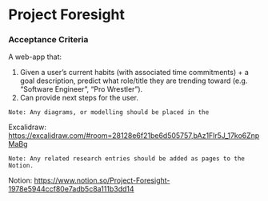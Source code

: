 # Project Foresight
### Acceptance Criteria
A web-app that:
1. Given a user’s current habits (with associated time commitments) + a goal description, predict what role/title they are trending toward (e.g. “Software Engineer”, “Pro Wrestler”).
2. Can provide next steps for the user. 

`Note: Any diagrams, or modelling should be placed in the `

Excalidraw: https://excalidraw.com/#room=28128e6f21be6d505757,bAz1Flr5J_17ko6ZnpMaBg

`Note: Any related research entries should be added as pages to the Notion.`

Notion: https://www.notion.so/Project-Foresight-1978e5944ccf80e7adb5c8a111b3dd14
